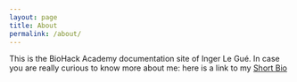 ```yaml
---
layout: page
title: About
permalink: /about/
---
```


This is the BioHack Academy documentation site of Inger Le Gué.
In case you are really curious to know more about me: here is a link to my [Short Bio](http://fab.academany.org/2018/labs/fablabreykjavik/students/inger-legue/images/Short%20Biography%20%20Inger%20Le%20Gu%C3%A9%202015.pdf)
